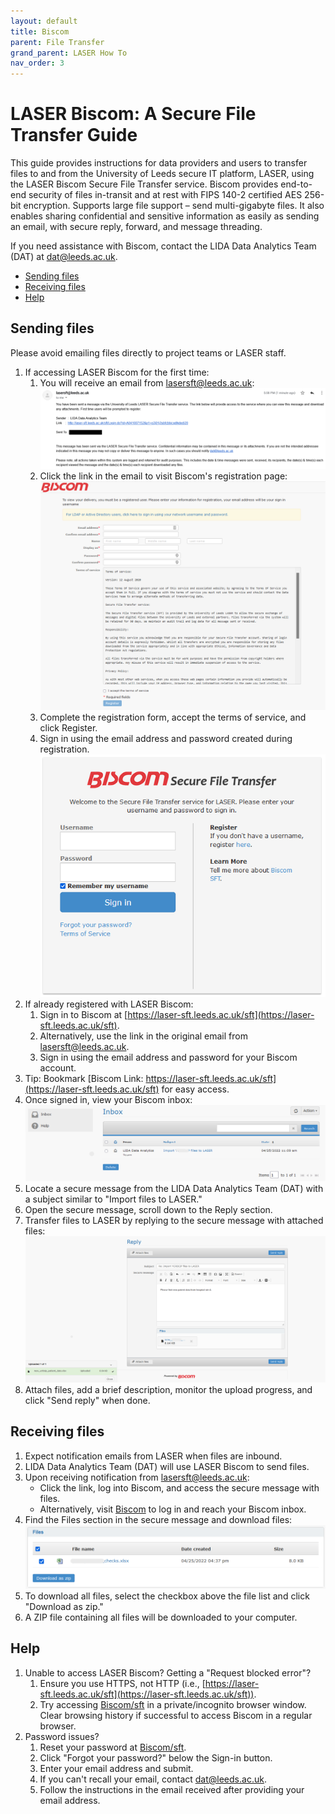 ```yaml
---
layout: default
title: Biscom
parent: File Transfer
grand_parent: LASER How To
nav_order: 3
---
```



# LASER Biscom: A Secure File Transfer Guide

This guide provides instructions for data providers and users to transfer files to and from the University of Leeds secure IT platform, LASER, using the LASER Biscom Secure File Transfer service.
Biscom provides end-to-end security of files in-transit and at rest with FIPS 140-2 certified AES 256-bit encryption. Supports large file support – send multi-gigabyte files. It also enables sharing confidential and sensitive information as easily as sending an email, with secure reply, forward, and message threading.

If you need assistance with Biscom, contact the LIDA Data Analytics Team (DAT) at [dat@leeds.ac.uk](mailto:dat@leeds.ac.uk).

- [Sending files](#sending-files)
- [Receiving files](#receiving-files)
- [Help](#help)

## Sending files

Please avoid emailing files directly to project teams or LASER staff.

1. If accessing LASER Biscom for the first time:
    1. You will receive an email from lasersft@leeds.ac.uk:<br>
    ![Biscom notification email](/images/laser_transfers/biscom_import_notification_example_1.png)
    1. Click the link in the email to visit Biscom's registration page:<br>
    ![Biscom registration page](/images/laser_transfers/biscom_import_registration_example.png)
    1. Complete the registration form, accept the terms of service, and click Register.
    1. Sign in using the email address and password created during registration.
    ![Biscom registration page](/images/laser_transfers/biscom_import_login_example_1.png)
1. If already registered with LASER Biscom:
    1. Sign in to Biscom at [https://laser-sft.leeds.ac.uk/sft](https://laser-sft.leeds.ac.uk/sft).
    1. Alternatively, use the link in the original email from lasersft@leeds.ac.uk.
    1. Sign in using the email address and password for your Biscom account.
1. Tip: Bookmark [Biscom Link: https://laser-sft.leeds.ac.uk/sft](https://laser-sft.leeds.ac.uk/sft) for easy access.
1. Once signed in, view your Biscom inbox:<br>
    ![Biscom inbox page](/images/laser_transfers/biscom_import_inbox_example.png)
1. Locate a secure message from the LIDA Data Analytics Team (DAT) with a subject similar to "Import <project name> files to LASER."
1. Open the secure message, scroll down to the Reply section.
1. Transfer files to LASER by replying to the secure message with attached files:<br>
    ![Send files to LASER via Biscom](/images/laser_transfers/biscom_import_send_example.png)
1. Attach files, add a brief description, monitor the upload progress, and click "Send reply" when done.

## Receiving files

1. Expect notification emails from LASER when files are inbound.
1. LIDA Data Analytics Team (DAT) will use LASER Biscom to send files.
1. Upon receiving notification from lasersft@leeds.ac.uk:
   - Click the link, log into Biscom, and access the secure message with files.
   - Alternatively, visit [Biscom](https://laser-sft.leeds.ac.uk/sft) to log in and reach your Biscom inbox.
1. Find the Files section in the secure message and download files:<br>
    ![Download files from LASER Biscom](/images/laser_transfers/biscom_import_file_download_example.png)
1. To download all files, select the checkbox above the file list and click "Download as zip."
1. A ZIP file containing all files will be downloaded to your computer.

## Help

1. Unable to access LASER Biscom? Getting a "Request blocked error"?
    1. Ensure you use HTTPS, not HTTP (i.e., [https://laser-sft.leeds.ac.uk/sft](https://laser-sft.leeds.ac.uk/sft)).
    1. Try accessing [Biscom/sft](https://laser-sft.leeds.ac.uk/sft) in a private/incognito browser window. Clear browsing history if successful to access Biscom in a regular browser.
1. Password issues?
    1. Reset your password at [Biscom/sft](https://laser-sft.leeds.ac.uk/sft).
    1. Click "Forgot your password?" below the Sign-in button.
    1. Enter your email address and submit.
    1. If you can't recall your email, contact [dat@leeds.ac.uk](mailto:dat@leeds.ac.uk).
    1. Follow the instructions in the email received after providing your email address.
